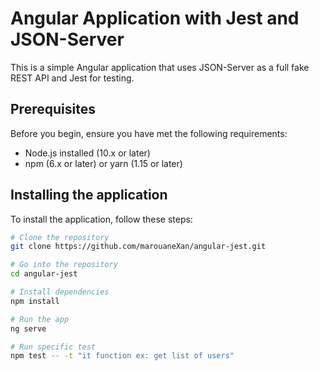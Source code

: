 # Angular Application with Jest and JSON-Server

This is a simple Angular application that uses JSON-Server as a full fake REST API and Jest for testing.

## Prerequisites

Before you begin, ensure you have met the following requirements:

* Node.js installed (10.x or later)
* npm (6.x or later) or yarn (1.15 or later)

## Installing the application

To install the application, follow these steps:

```bash
# Clone the repository
git clone https://github.com/marouaneXan/angular-jest.git

# Go into the repository
cd angular-jest

# Install dependencies
npm install

# Run the app
ng serve

# Run specific test
npm test -- -t "it function ex: get list of users"
